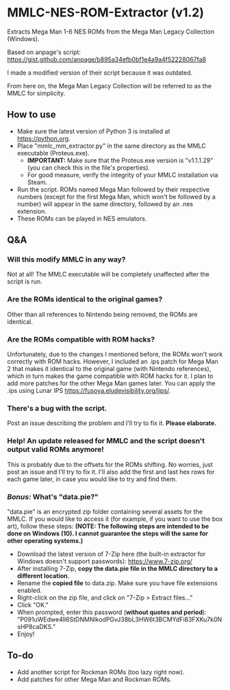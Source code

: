 # MMLC-NES-ROM-Extractor (v1.2)
Extracts Mega Man 1-6 NES ROMs from the Mega Man Legacy Collection (Windows).

Based on anpage's script: https://gist.github.com/anpage/b895a34efb0bf1e4a9a4f52228067fa8

I made a modified version of their script because it was outdated.

From here on, the Mega Man Legacy Collection will be referred to as the MMLC for simplicity.

## How to use
- Make sure the latest version of Python 3 is installed at https://python.org.
- Place "mmlc_mm_extractor.py" in the same directory as the MMLC executable (Proteus.exe).
  - **IMPORTANT:** Make sure that the Proteus.exe version is "v1.1.1.29" (you can check this in the file's properties).
  - For good measure, verify the integrity of your MMLC installation via Steam.
- Run the script. ROMs named Mega Man followed by their respective numbers (except for the first Mega Man, which won't be followed by a number) will appear in the same directory, followed by an .nes extension.
- These ROMs can be played in NES emulators.

## Q&A
### Will this modify MMLC in any way?
Not at all! The MMLC executable will be completely unaffected after the script is run.

### Are the ROMs identical to the original games?
Other than all references to Nintendo being removed, the ROMs are identical.

### Are the ROMs compatible with ROM hacks?
Unfortunately, due to the changes I mentioned before, the ROMs won't work correctly with ROM hacks. However, I included an .ips patch for Mega Man 2 that makes it identical to the original game (with Nintendo references), which in turn makes the game compatible with ROM hacks for it. I plan to add more patches for the other Mega Man games later. You can apply the .ips using Lunar IPS https://fusoya.eludevisibility.org/lips/.

### There's a bug with the script.
Post an issue describing the problem and I'll try to fix it. **Please elaborate.**

### Help! An update released for MMLC and the script doesn't output valid ROMs anymore!
This is probably due to the offsets for the ROMs shifting. No worries, just post an issue and I'll try to fix it. I'll also add the first and last hex rows for each game later, in case you would like to try and find them.

### ***Bonus:*** What's "data.pie?"
"data.pie" is an encrypted zip folder containing several assets for the MMLC. If you would like to access it (for example, if you want to use the box art), follow these steps:
**(NOTE: The following steps are intended to be done on Windows (10). I cannot guarantee the steps will the same for other operating systems.)**
- Download the latest version of 7-Zip here (the built-in extractor for Windows doesn't support passwords): https://www.7-zip.org/
- After installing 7-Zip, **copy the data.pie file in the MMLC directory to a different location**.
- Rename the **copied file** to data.zip. Make sure you have file extensions enabled.
- Right-click on the zip file, and click on "7-Zip > Extract files..."
- Click "OK."
- When prompted, enter this password (**without quotes and period**): "P091uWEdwe4lI6StDNMNlkodPGvJ38bL3HW6t3BCMYdFi83FXKu7k0NsHP8caDKS."
- Enjoy!

## To-do
- Add another script for Rockman ROMs (too lazy right now).
- Add patches for other Mega Man and Rockman ROMs.
